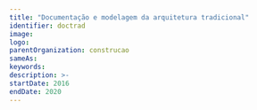 ```yaml
---
title: "Documentação e modelagem da arquitetura tradicional"
identifier: doctrad
image:
logo:
parentOrganization: construcao
sameAs: 
keywords:
description: >-
startDate: 2016
endDate: 2020
---
```

